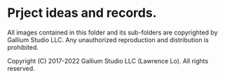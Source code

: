 # Prject ideas and records.
All images contained in this folder and its sub-folders are copyrighted by Gallium Studio LLC.
Any unauthorized reproduction and distribution is prohibited.

Copyright (C) 2017-2022 Gallium Studio LLC (Lawrence Lo). All rights reserved.